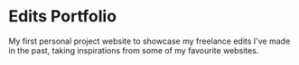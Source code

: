 # Edits Portfolio

My first personal project website to showcase my freelance edits I've made in the past, taking inspirations from some of my favourite websites. 
